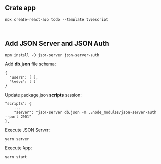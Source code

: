 ## Crate app
```
npx create-react-app todo --template typescript
```

<br>

## Add JSON Server and JSON Auth
```
npm install -D json-server json-server-auth
```


Add **db.json** file schema:
```
{
  "users": [ ],
  "todos": [ ]
}
```

Update package.json **scripts** session:
```
"scripts": {
    ...   
    "server": "json-server db.json -m ./node_modules/json-server-auth --port 2001"
},
```

Execute JSON Server:
```
yarn server
```

Execute App:
```
yarn start
```